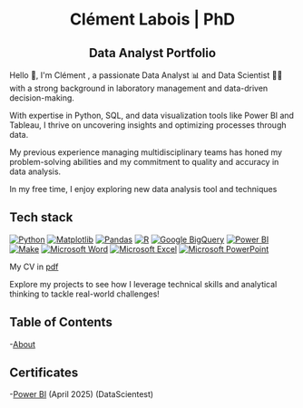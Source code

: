 <h1 align="center"> Clément Labois | PhD </h1>
<h2 align="center"> Data Analyst Portfolio </h3>

Hello 👋, I'm Clément , a passionate Data Analyst 📊 and Data Scientist 🧑‍🔬 with a strong background in laboratory management and data-driven decision-making. 

With expertise in Python, SQL, and data visualization tools like Power BI and Tableau, I thrive on uncovering insights and optimizing processes through data. 

My previous experience managing multidisciplinary teams has honed my problem-solving abilities and my commitment to quality and accuracy in data analysis.

In my free time, I enjoy exploring new data analysis tool and techniques

## Tech stack

[![Python](https://img.shields.io/badge/Python-3776AB?logo=python&logoColor=fff)](#)
[![Matplotlib](https://custom-icon-badges.demolab.com/badge/Matplotlib-71D291?logo=matplotlib&logoColor=fff)](#)
[![Pandas](https://img.shields.io/badge/Pandas-150458?logo=pandas&logoColor=fff)](#)
[![R](https://img.shields.io/badge/R-276DC3?logo=r&logoColor=fff)](#)
[![Google BigQuery](https://img.shields.io/badge/Google_BigQuery-669DF6?logo=google-bigquery&logoColor=fff)](#)
[![Power BI](https://custom-icon-badges.demolab.com/badge/Power%20BI-F1C912?logo=power-bi&logoColor=fff)](#)
[![Make](https://img.shields.io/badge/Make-6D00CC?logo=make&logoColor=fff)](#)
[![Microsoft Word](https://img.shields.io/badge/Microsoft_Word-2B579A?&logo=microsoft-word&logoColor=white)](#)
[![Microsoft Excel](https://img.shields.io/badge/Microsoft_Excel-217346?e&logo=microsoft-excel&logoColor=white)](#)
[![Microsoft PowerPoint](https://img.shields.io/badge/Microsoft_PowerPoint-B7472A?&logo=microsoftpowerpoint&logoColor=white)](#)



My CV in [pdf](https://github.com/Anubix069/Data-Analysis/main/CV_Clement_Eng.pdf)

Explore my projects to see how I leverage technical skills and analytical thinking to tackle real-world challenges!

## Table of Contents
-[About](https://github.com/Anubix069/Data-Analysis/blob/main/README.md#about)

## Certificates
-[Power BI](https://files.datascientest.com/certification/36e4d499-49c4-4fbb-939e-dafa71eb0d47.pdf) (April 2025) (DataScientest)
